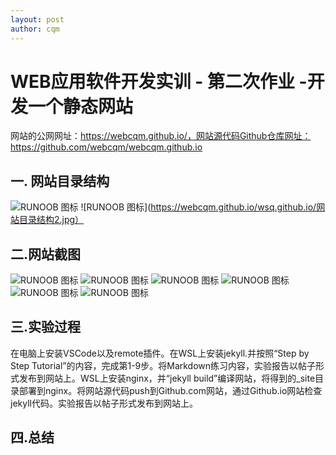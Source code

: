 ```yaml
---
layout: post
author: cqm
---
```

# WEB应用软件开发实训 - 第二次作业 -开发一个静态网站
网站的公网网址：https://webcqm.github.io/，网站源代码Github仓库网址：https://github.com/webcqm/webcqm.github.io
## 一. 网站目录结构
![RUNOOB 图标](https://webcqm.github.io/wsq.github.io/网站目录结构1.jpg)
![RUNOOB 图标](https://webcqm.github.io/wsq.github.io/网站目录结构2.jpg）
## 二.网站截图
![RUNOOB 图标](https://webcqm.github.io/wsq.github.io/Staff列表页.png)
![RUNOOB 图标](https://webcqm.github.io/wsq.github.io/首页.png)
![RUNOOB 图标](https://webcqm.github.io/wsq.github.io/Markdown练习.png)
![RUNOOB 图标](https://webcqm.github.io/wsq.github.io/实验报告截图.png)
![RUNOOB 图标](https://webcqm.github.io/wsq.github.io/About页面.png)
![RUNOOB 图标](https://webcqm.github.io/wsq.github.io/作者简介.png)
## 三.实验过程
在电脑上安装VSCode以及remote插件。在WSL上安装jekyll.并按照“Step by Step Tutorial”的内容，完成第1-9步。将Markdown练习内容，实验报告以帖子形式发布到网站上。WSL上安装nginx，并“jekyll build”编译网站，将得到的_site目录部署到nginx。将网站源代码push到Github.com网站，通过Github.io网站检查jekyll代码。实验报告以帖子形式发布到网站上。
## 四.总结   
